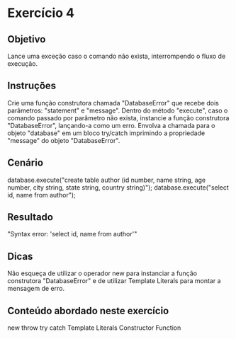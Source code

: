 # Exercício 4

## Objetivo

Lance uma exceção caso o comando não exista, interrompendo o fluxo de execução.

## Instruções

Crie uma função construtora chamada "DatabaseError" que recebe dois parâmetros: "statement" e "message".
Dentro do método "execute", caso o comando passado por parâmetro não exista, instancie a função construtora "DatabaseError", lançando-a como um erro.
Envolva a chamada para o objeto "database" em um bloco try/catch imprimindo a propriedade "message" do objeto "DatabaseError".

## Cenário

database.execute("create table author (id number, name string, age number, city string, state string, country string)");
database.execute("select id, name from author");

## Resultado

"Syntax error: 'select id, name from author'"

## Dicas

Não esqueça de utilizar o operador new para instanciar a função construtora "DatabaseError" e de utilizar Template Literals para montar a mensagem de erro.

## Conteúdo abordado neste exercício

new
throw
try
catch
Template Literals
Constructor Function
